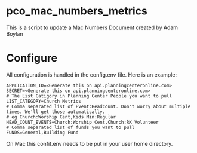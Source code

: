 # pco_mac_numbers_metrics
This is a script to update a Mac Numbers Document created by Adam Boylan

# Configure
All configuration is handled in the config.env file.
Here is an example:
```
APPLICATION_ID=<Generate this on api.planningcenteronline.com>
SECRET=<Generate this on api.planningcenteronline.com>
# The List Catigory in Planning Center People you want to pull
LIST_CATEGORY=Church Metrics
# Comma separated list of Event:Headcount. Don't worry about multiple times. We'll get those automatically.
# eg Church:Worship Cent,Kids Min:Regular
HEAD_COUNT_EVENTS=Church:Worship Cent,Church:RK Volunteer
# Comma separated list of funds you want to pull
FUNDS=General,Building Fund
```

On Mac this confit.env needs to be put in your user home directory.